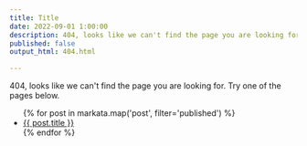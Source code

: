 ```yaml
---
title: Title
date: 2022-09-01 1:00:00
description: 404, looks like we can't find the page you are looking for
published: false
output_html: 404.html

---
```


404, looks like we can't find the page you are looking for.  Try one of the
pages below.

<ul>
{% for post in markata.map('post', filter='published') %}
    <li><a href="{{ post.slug }}">{{ post.title }}</a></li>
{% endfor %}
</ul>

